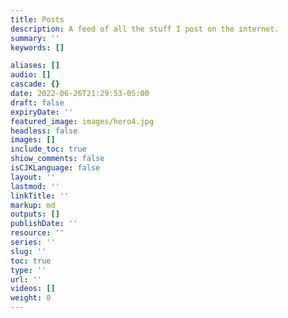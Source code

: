 ```yaml
---
title: Posts
description: A feed of all the stuff I post on the internet.
summary: ''
keywords: []

aliases: []
audio: []
cascade: {}
date: 2022-06-26T21:29:53-05:00
draft: false
expiryDate: ''
featured_image: images/hero4.jpg
headless: false
images: []
include_toc: true
shiow_comments: false
isCJKLanguage: false
layout: ''
lastmod: ''
linkTitle: ''
markup: md
outputs: []
publishDate: ''
resource: ''
series: ''
slug: ''
toc: true
type: ''
url: ''
videos: []
weight: 0
---
```

